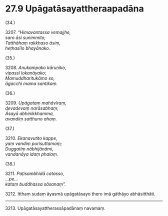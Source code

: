 # 27.9 Upāgatāsayattheraapadāna

(34.)

3207\. _“Himavantassa vemajjhe,_  
_saro āsi sunimmito;_  
_Tatthāhaṃ rakkhaso āsiṃ,_  
_heṭhasīlo bhayānako._  

(35.)

3208\. _Anukampako kāruṇiko,_  
_vipassī lokanāyako;_  
_Mamuddharitukāmo so,_  
_āgacchi mama santikaṃ._  

(36.)

3209\. _Upāgataṃ mahāvīraṃ,_  
_devadevaṃ narāsabhaṃ;_  
_Āsayā abhinikkhamma,_  
_avandiṃ satthuno ahaṃ._  

(37.)

3210\. _Ekanavutito kappe,_  
_yaṃ vandiṃ purisuttamaṃ;_  
_Duggatiṃ nābhijānāmi,_  
_vandanāya idaṃ phalaṃ._  

(38.)

3211\. _Paṭisambhidā catasso,_  
_…pe…_  
_kataṃ buddhassa sāsanaṃ”._  

3212\. Itthaṃ sudaṃ āyasmā upāgatāsayo thero imā gāthāyo abhāsitthāti.

---

3213\. Upāgatāsayattherassāpadānaṃ navamaṃ.
